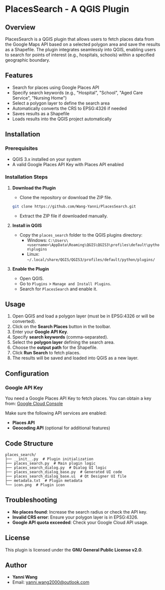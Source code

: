 # PlacesSearch - A QGIS Plugin

## Overview

PlacesSearch is a QGIS plugin that allows users to fetch places data from the Google Maps API based on a selected polygon area and save the results as a Shapefile. The plugin integrates seamlessly into QGIS, enabling users to search for points of interest (e.g., hospitals, schools) within a specified geographic boundary.

## Features

- Search for places using Google Places API
- Specify search keywords (e.g., "Hospital", "School", "Aged Care Service", "Nursing Home")
- Select a polygon layer to define the search area
- Automatically converts the CRS to EPSG:4326 if needed
- Saves results as a Shapefile
- Loads results into the QGIS project automatically

## Installation

### Prerequisites

- QGIS 3.x installed on your system
- A valid Google Places API Key with Places API enabled

### Installation Steps

1. **Download the Plugin**

   - Clone the repository or download the ZIP file.

   ```sh
   git clone https://github.com/Wang-Yanni/PlacesSearch.git
   ```

   - Extract the ZIP file if downloaded manually.

2. **Install in QGIS**

   - Copy the `places_search` folder to the QGIS plugins directory:
     - Windows: `C:\Users\<username>\AppData\Roaming\QGIS\QGIS3\profiles\default\python\plugins`
     - Linux: `~/.local/share/QGIS/QGIS3/profiles/default/python/plugins/`

3. **Enable the Plugin**

   - Open QGIS.
   - Go to `Plugins` > `Manage and Install Plugins`.
   - Search for `PlacesSearch` and enable it.

## Usage

1. Open QGIS and load a polygon layer (must be in EPSG:4326 or will be converted).
2. Click on the **Search Places** button in the toolbar.
3. Enter your **Google API Key**.
4. Specify **search keywords** (comma-separated).
5. Select the **polygon layer** defining the search area.
6. Choose the **output path** for the Shapefile.
7. Click **Run Search** to fetch places.
8. The results will be saved and loaded into QGIS as a new layer.

## Configuration

### Google API Key

You need a Google Places API Key to fetch places. You can obtain a key from: [Google Cloud Console](https://console.cloud.google.com/apis/credentials)

Make sure the following API services are enabled:

- **Places API**
- **Geocoding API** (optional for additional features)

## Code Structure

```
places_search/
├── __init__.py  # Plugin initialization
├── places_search.py  # Main plugin logic
├── places_search_dialog.py  # Dialog UI logic
├── places_search_dialog_base.py  # Generated UI code
├── places_search_dialog_base.ui  # Qt Designer UI file
├── metadata.txt  # Plugin metadata
└── icon.png  # Plugin icon
```

## Troubleshooting

- **No places found**: Increase the search radius or check the API key.
- **Invalid CRS error**: Ensure your polygon layer is in EPSG:4326.
- **Google API quota exceeded**: Check your Google Cloud API usage.

## License

This plugin is licensed under the **GNU General Public License v2.0**.

## Author

- **Yanni Wang**
- Email: [yanni.wang2000@outlook.com](mailto\:yanni.wang2000@outlook.com)

